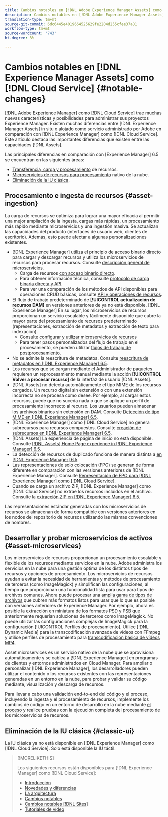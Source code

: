 ```yaml
---
title: Cambios notables en [!DNL Adobe Experience Manager Assets] como [!DNL Cloud Service]
description: Cambios notables en [!DNL Adobe Experience Manager Assets] in [!DNL Experience Manager] as a [!DNL Cloud Service] en comparación con [!DNL Adobe Experience Manager 6.5.
translation-type: tm+mt
source-git-commit: 6dc6445e4019664525629fe2204d255cfee37a81
workflow-type: tm+mt
source-wordcount: '743'
ht-degree: 3%

---
```



# Cambios notables en [!DNL Experience Manager Assets] como [!DNL Cloud Service] {#notable-changes}

[!DNL Adobe Experience Manager] como  [!DNL Cloud Service] trae muchas nuevas características y posibilidades para administrar sus proyectos Experience Manager. Existen muchas diferencias entre [!DNL Experience Manager Assets] in situ o alojado como servicio administrado por Adobe en comparación con [!DNL Experience Manager] como [!DNL Cloud Service]. Este artículo destaca las importantes diferencias que existen entre las capacidades [!DNL Assets].

Las principales diferencias en comparación con [Experience Manager] 6.5 se encuentran en las siguientes áreas:

* [Transferencia, carga y procesamiento](#asset-ingestion) de recursos.
* [Microservicios de recursos para procesamiento](#asset-microservices) nativo de la nube.
* [Eliminación de la IU clásica](#classic-ui).

## Procesamiento e ingesta de recursos {#asset-ingestion}

La carga de recursos se optimiza para lograr una mayor eficacia al permitir una mejor ampliación de la ingesta, cargas más rápidas, un procesamiento más rápido mediante microservicios y una ingestión masiva. Se actualizan las capacidades del producto (interfaces de usuario web, clientes de escritorio). Además, esto puede afectar a algunas personalizaciones existentes.

* [!DNL Experience Manager] utiliza el principio de acceso binario directo para cargar y descargar recursos y utiliza los microservicios de recursos para procesar recursos. Consulte [descripción general de microservicios](/help/assets/asset-microservices-overview.md).
   * Carga de recursos [con acceso binario directo](/help/assets/asset-microservices-overview.md#asset-upload-with-direct-binary-access).
   * Para obtener información técnica, consulte [protocolo de carga binaria directa y API](/help/assets/developer-reference-material-apis.md#upload-binary).
   * Para ver una comparación de los métodos de API disponibles para operaciones CRUD básicas, consulte [API y operaciones de recursos](/help/assets/developer-reference-material-apis.md#use-cases-and-apis).
* El flujo de trabajo predeterminado de **[!UICONTROL actualización de recursos DAM]** en versiones anteriores de ya no está disponible. [!DNL Experience Manager] En su lugar, los microservicios de recursos proporcionan un servicio escalable y fácilmente disponible que cubre la mayor parte del procesamiento de recursos predeterminado (representaciones, extracción de metadatos y extracción de texto para indexación).
   * Consulte [configurar y utilizar microservicios de recursos](/help/assets/asset-microservices-configure-and-use.md)
   * Para tener pasos personalizados del flujo de trabajo en el procesamiento, se pueden utilizar [flujos de trabajo de postprocesamiento](/help/assets/asset-microservices-configure-and-use.md#post-processing-workflows).
* No se admite la reescritura de metadatos. Consulte [reescritura de metadatos en [!DNL Experience Manager] 6.5](https://experienceleague.adobe.com/docs/experience-manager-65/assets/administer/xmp-writeback.html).
* Los recursos que se cargan mediante el Administrador de paquetes requieren un reprocesamiento manual mediante la acción **[!UICONTROL Volver a procesar recurso]** de la interfaz de usuario [!DNL Assets].
* [!DNL Assets] no detecta automáticamente el tipo MIME de los recursos cargados. Un recurso digital sin extensión o con una extensión incorrecta no se procesa como desee. Por ejemplo, al cargar estos recursos, puede que no suceda nada o que se aplique un perfil de procesamiento incorrecto al recurso. Los usuarios pueden almacenar los archivos binarios sin extensión en DAM. Consulte [Detección de tipo MIME en [!DNL Experience Manager] 6.5](https://experienceleague.adobe.com/docs/experience-manager-65/assets/administer/detect-asset-mime-type-with-tika.html).
* [!DNL Experience Manager] como  [!DNL Cloud Service] no genera subrecursos para recursos compuestos. Consulte [creación de subrecursos en [!DNL Experience Manager] 6.5](https://experienceleague.adobe.com/docs/experience-manager-65/assets/managing/managing-linked-subassets.html#generate-subassets).
* [!DNL Assets] La experiencia de página de inicio no está disponible. Consulte [[!DNL Assets] Home Page experience in [!DNL Experience Manager] 6.5](https://experienceleague.adobe.com/docs/experience-manager-65/assets/using/assets-home-page.html).
* La detección de recursos de duplicado funciona de manera distinta a [en [!DNL Experience Manager] 6.5](https://experienceleague.adobe.com/docs/experience-manager-65/assets/managing/duplicate-detection.html).
* Las representaciones de solo colocación (FPO) se generan de forma diferente en comparación con las versiones anteriores de [!DNL Experience Manager]. Consulte [Representación de FPO para [!DNL Experience Manager] como [!DNL Cloud Service]](https://helpx.adobe.com/enterprise/admin-guide.html/enterprise/using/configure-aem-assets-for-asset-link.ug.html).
* Cuando se carga un archivo ZIP, [!DNL Experience Manager] como [!DNL Cloud Service] no extrae los recursos incluidos en el archivo. Consulte la [extracción ZIP en [!DNL Experience Manager] 6.5](https://experienceleague.adobe.com/docs/experience-manager-65/assets/managing/manage-assets.htmln#extractzip).

Las representaciones estándar generadas con los microservicios de recursos se almacenan de forma compatible con versiones anteriores en los nodos del repositorio de recursos utilizando las mismas convenciones de nombres.

## Desarrollar y probar microservicios de activos {#asset-microservices}

Los microservicios de recursos proporcionan un procesamiento escalable y flexible de los recursos mediante servicios en la nube. Adobe administra los servicios en la nube para una gestión óptima de los distintos tipos de recursos y opciones de procesamiento. Los microservicios de recursos ayudan a evitar la necesidad de herramientas y métodos de procesamiento de terceros (como ImageMagick) y simplifican las configuraciones, al tiempo que proporcionan una funcionalidad lista para usar para tipos de archivos comunes. Ahora puede procesar una [amplia gama de tipos de archivos](/help/assets/file-format-support.md) que cubren más formatos listos para usar que lo que es posible con versiones anteriores de Experience Manager. Por ejemplo, ahora es posible la extracción en miniatura de los formatos PSD y PSB que anteriormente requerían soluciones de terceros como ImageMagick. No puede utilizar las configuraciones complejas de ImageMagick para la configuración [!UICONTROL Perfiles de procesamiento]. Utilice [!DNL Dynamic Media] para la transcodificación avanzada de vídeos con FFmpeg y utilice perfiles de procesamiento para [transcodificación básica de vídeos MP4](/help/assets/manage-video-assets.md#transcode-video).

Asset microservices es un servicio nativo de la nube que se aprovisiona automáticamente y se cablea a [!DNL Experience Manager] en programas de clientes y entornos administrados en Cloud Manager. Para ampliar o personalizar [!DNL Experience Manager], los desarrolladores pueden utilizar el contenido o los recursos existentes con las representaciones generadas en un entorno en la nube, para probar y validar su código mediante, visualización y descarga de recursos.

Para llevar a cabo una validación end-to-end del código y el proceso, incluyendo la ingesta y el procesamiento de recursos, implemente los cambios de código en un entorno de desarrollo en la nube mediante [el proceso](/help/implementing/cloud-manager/configure-pipeline.md) y realice pruebas con la ejecución completa del procesamiento de los microservicios de recursos.

## Eliminación de la IU clásica {#classic-ui}

La IU clásica ya no está disponible en [!DNL Experience Manager] como [!DNL Cloud Service]. Solo está disponible la IU táctil.

>[!MORELIKETHIS]
>
>Los siguientes recursos están disponibles para [!DNL Experience Manager] como [!DNL Cloud Service]:
>
>* [Introducción](/help/overview/introduction.md)
>* [Novedades y diferencias](/help/overview/what-is-new-and-different.md)
>* [La arquitectura](/help/core-concepts/architecture.md)
>* [Cambios notables](/help/release-notes/aem-cloud-changes.md)
>* [Cambios notables [!DNL Sites]](/help/sites-cloud/sites-cloud-changes.md)
>* [Tutoriales de vídeo](https://experienceleague.adobe.com/docs/experience-manager-learn/cloud-service/overview.html)

